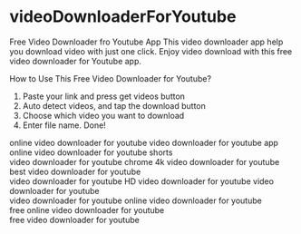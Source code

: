 # videoDownloaderForYoutube


Free Video Downloader fro Youtube App
This video downloader app help you download video with just one click. Enjoy video download with this free video downloader for Youtube app.

How to Use This Free Video Downloader for Youtube?
1. Paste your link and press get videos button
2. Auto detect videos, and tap the download button
3. Choose which video you want to download
4. Enter file name. Done!


online video downloader for youtube	
video downloader for youtube app	
online video downloader for youtube shorts	
video downloader for youtube chrome	
4k video downloader for youtube	
best video downloader for youtube	
video downloader for youtube 
HD video downloader for youtube	
video downloader for youtube 	
video downloader for youtube online	
video downloader for youtube 	
free online video downloader for youtube		
free video downloader for youtube
